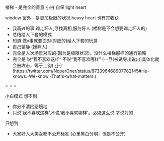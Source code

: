 
楼梯 - 是完全的善意 小白 自保 light heart

window 窗外 - 是更加极限的状况 heavy heart 也有其收获

- 我高兴的事 踢走坏人,寻找真相[,](https://twitter.com/World_Wide_Wob/status/873393595256102912)服务好人 (楼梯是不会想要踢走坏人的)
- 总结给人下套的模式
- 知道 做x事就要面对(对应的)给人下套的玩意
- 自己镇静 (嫌弃人)
- 完全是人次场景对应的(因为是极限状况)，没什么楼梯那样的通行策略
- 完全是 说“我不喜欢这样” 不说“我不喜欢哪样” (一旦(被诱导出说出)具体化就会被攻击，等于上钩) [-](https://twitter.com/Kimborania/status/873395764357091328#只说'我不喜欢这样',不说'我不喜欢哪样')[-](https://twitter.com/NoperOner/status/873396468907782145#He-knows.-We-know.-That's-what-matters.)



= = =

小白模式 想不到
- 你分不清险恶境地
- 只说'我不喜欢这样',不说'我不喜欢哪样'。必须这么说 才说对的

只想到
- 大家好人大美女都不公开标准 (心里黑白分明，但是不公开)

